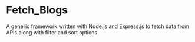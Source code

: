 # Fetch_Blogs

A generic framework written with Node.js and Express.js to fetch data from APIs along with filter and sort options.
